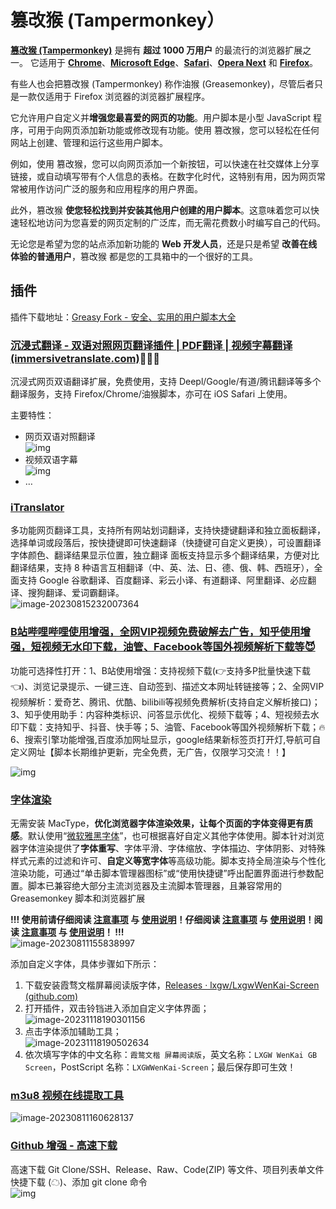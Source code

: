 # 篡改猴 (Tampermonkey）

[**篡改猴 (Tampermonkey)**](https://www.tampermonkey.net/index.php?browser=edge) 是拥有 **超过 1000 万用户** 的最流行的浏览器扩展之一。 它适用于 [**Chrome**](https://www.tampermonkey.net/index.php?browser=chrome)、[**Microsoft Edge**](https://www.tampermonkey.net/index.php?browser=edge)、[**Safari**](https://www.tampermonkey.net/index.php?browser=safari)、[**Opera Next**](https://www.tampermonkey.net/index.php?browser=opera) 和 [**Firefox**](https://www.tampermonkey.net/index.php?browser=firefox)。

有些人也会把篡改猴 (Tampermonkey) 称作油猴 (Greasemonkey)，尽管后者只是一款仅适用于 Firefox 浏览器的浏览器扩展程序。

它允许用户自定义并**增强您最喜爱的网页的功能**。用户脚本是小型 JavaScript 程序，可用于向网页添加新功能或修改现有功能。使用 篡改猴，您可以轻松在任何网站上创建、管理和运行这些用户脚本。

例如，使用 篡改猴，您可以向网页添加一个新按钮，可以快速在社交媒体上分享链接，或自动填写带有个人信息的表格。在数字化时代，这特别有用，因为网页常常被用作访问广泛的服务和应用程序的用户界面。

此外，篡改猴 **使您轻松找到并安装其他用户创建的用户脚本**。这意味着您可以快速轻松地访问为您喜爱的网页定制的广泛库，而无需花费数小时编写自己的代码。

无论您是希望为您的站点添加新功能的 **Web 开发人员**，还是只是希望 **改善在线体验的普通用户**，篡改猴 都是您的工具箱中的一个很好的工具。

## 插件

插件下载地址：[Greasy Fork - 安全、实用的用户脚本大全](https://greasyfork.org/zh-CN)

### [沉浸式翻译 - 双语对照网页翻译插件 | PDF翻译 | 视频字幕翻译 (immersivetranslate.com)](https://immersivetranslate.com/?force=1)🎉🎉🎉

沉浸式网页双语翻译扩展，免费使用，支持 Deepl/Google/有道/腾讯翻译等多个翻译服务，支持 Firefox/Chrome/油猴脚本，亦可在 iOS Safari 上使用。

主要特性：

- 网页双语对照翻译 <br />![img](https://cdn.jsdelivr.net/gh/xihuanxiaorang/img/202404261422473.png)
- 视频双语字幕 <br />![img](https://cdn.jsdelivr.net/gh/xihuanxiaorang/img/202404261422256.png)
- …

### [iTranslator](https://greasyfork.org/zh-CN/scripts/453186-itranslator)

多功能网页翻译工具，支持所有网站划词翻译，支持快捷键翻译和独立面板翻译，选择单词或段落后，按快捷键即可快速翻译（快捷键可自定义更换），可设置翻译字体颜色、翻译结果显示位置，独立翻译 面板支持显示多个翻译结果，方便对比翻译结果，支持 8 种语言互相翻译（中、英、法、日、德、俄、韩、西班牙），全面支持 Google 谷歌翻译、百度翻译、彩云小译、有道翻译、阿里翻译、必应翻译、搜狗翻译、爱词霸翻译。<br />![image-20230815232007364](https://fastly.jsdelivr.net/gh/xihuanxiaorang/img/202308152320406.png)

### [B站哔哩哔哩使用增强，全网VIP视频免费破解去广告，知乎使用增强，短视频无水印下载，油管、Facebook等国外视频解析下载等😈](https://greasyfork.org/zh-CN/scripts/469407-b站哔哩哔哩使用增强-全网vip视频免费破解去广告-知乎使用增强-短视频无水印下载-油管-facebook等国外视频解析下载等)

功能可选择性打开：1、B站使用增强：支持视频下载(👉支持多P批量快速下载👈)、浏览记录提示、一键三连、自动签到、描述文本网址转链接等；2、全网VIP视频解析：爱奇艺、腾讯、优酷、bilibili等视频免费解析(支持自定义解析接口)；3、知乎使用助手：内容种类标识、问答显示优化、视频下载等；4、短视频去水印下载：支持知乎、抖音、快手等；5、油管、Facebook等国外视频解析下载；🔥6、搜索引擎功能增强,百度添加网址显示，google结果新标签页打开灯,导航可自定义网址【脚本长期维护更新，完全免费，无广告，仅限学习交流！！】

![img](https://pic.rmb.bdstatic.com/bjh/d09f94e70e90eb839e9d915aed40006e.png)

### [字体渲染](https://greasyfork.org/zh-CN/scripts/416688-字体渲染-自用脚本)

无需安装 MacType，**优化浏览器字体渲染效果，让每个页面的字体变得更有质感**。默认使用“<u>微软雅黑字体</u>”，也可根据喜好自定义其他字体使用。脚本针对浏览器字体渲染提供了**字体重写**、字体平滑、字体缩放、字体描边、字体阴影、对特殊样式元素的过滤和许可、**自定义等宽字体**等高级功能。脚本支持全局渲染与个性化渲染功能，可通过“单击脚本管理器图标”或“使用快捷键”呼出配置界面进行参数配置。脚本已兼容绝大部分主流浏览器及主流脚本管理器，且兼容常用的 Greasemonkey 脚本和浏览器扩展

**!!! 使用前请仔细阅读 [注意事项](https://greasyfork.org/zh-CN/scripts/416688-字体渲染-自用脚本#warning) 与 [使用说明](https://greasyfork.org/zh-CN/scripts/416688-字体渲染-自用脚本#guide)！仔细阅读 [注意事项](https://greasyfork.org/zh-CN/scripts/416688-字体渲染-自用脚本#warning) 与 [使用说明](https://greasyfork.org/zh-CN/scripts/416688-字体渲染-自用脚本#guide)！阅读 [注意事项](https://greasyfork.org/zh-CN/scripts/416688-字体渲染-自用脚本#warning) 与 [使用说明](https://greasyfork.org/zh-CN/scripts/416688-字体渲染-自用脚本#guide)！ !!!** <br />![image-20230811155838997](https://fastly.jsdelivr.net/gh/xihuanxiaorang/img/202308111559603.png)

添加自定义字体，具体步骤如下所示：

1. 下载安装霞骛文楷屏幕阅读版字体，[Releases · lxgw/LxgwWenKai-Screen (github.com)](https://github.com/lxgw/LxgwWenKai-Screen/releases/)
2. 打开插件，双击铃铛进入添加自定义字体界面；<br />![image-20231118190301156](https://cdn.jsdelivr.net/gh/xihuanxiaorang/img/202311181935146.png)
3. 点击字体添加辅助工具； <br />![image-20231118190502634](https://cdn.jsdelivr.net/gh/xihuanxiaorang/img/202311181936952.png)
4. 依次填写字体的中文名称：`霞鹜文楷 屏幕阅读版`，英文名称：`LXGW WenKai GB Screen`，PostScript 名称：`LXGWWenKai-Screen`；最后保存即可生效！

### [m3u8 视频在线提取工具](https://blog.luckly-mjw.cn/tool-show/m3u8-downloader/index.html)

<img src="https://fastly.jsdelivr.net/gh/xihuanxiaorang/img/202308111606225.png" alt="image-20230811160628137" />

### [Github 增强 - 高速下载](https://greasyfork.org/zh-CN/scripts/412245-github-增强-高速下载)

高速下载 Git Clone/SSH、Release、Raw、Code(ZIP) 等文件、项目列表单文件快捷下载 (☁)、添加 git clone 命令 <br /> ![img](https://greasyfork.s3.us-east-2.amazonaws.com/r8prrctxxlsdsvdjwx6pb49vlrf3)

